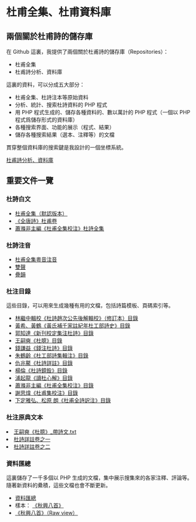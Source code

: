 <h1>杜甫全集、杜甫資料庫</h1>
<h2>兩個關於杜甫詩的儲存庫</h2>
<p>
在 Github 這裏，我提供了兩個關於杜甫詩的儲存庫（Repositories）：</p>
<ul>
<li>杜甫全集</li>
<li>杜甫詩分析、資料庫</li>
</ul>
<p>
這裏的資料，可以分成五大部分：
</p>
<ul>
<li>杜甫全集、杜詩注本等原始資料</li>
<li>分析、統計、搜索杜詩資料的 PHP 程式</li>
<li>用 PHP 程式生成的、儲存各種資料的、數以萬計的 PHP 程式（一個以 PHP 程式爲儲存形式的資料庫）</li>
<li>各種搜索界面、功能的展示（程式、結果）</li>
<li>儲存各種搜索結果（選本、注釋等）的文檔</li>
</ul>
<p>貫穿整個資料庫的搜索鍵是我設計的一個坐標系統。</p>

<p><a href="https://github.com/wingmingchan64/Dufu-Analysis">杜甫詩分析、資料庫</a></p>

<h2>重要文件一覽</h2>
<h3>杜詩白文</h3>
<ul>
<li><a href="https://github.com/wingmingchan64/DuFu/blob/master/%E6%9D%9C%E7%94%AB%E5%85%A8%E9%9B%86.txt">杜甫全集（默認版本）</a></li>
<li><a href="https://github.com/wingmingchan64/Dufu-Analysis/blob/main/%E3%80%8A%E5%85%A8%E5%94%90%E8%A9%A9%E3%80%8B/%E6%9D%9C%E7%94%AB%E5%85%A8%E9%9B%86.txt">《全唐詩》杜甫卷</a></li>
<li><a href="https://github.com/wingmingchan64/Dufu-Analysis/blob/main/%E8%95%AD%E6%BB%8C%E9%9D%9E%E4%B8%BB%E7%B7%A8%E3%80%8A%E6%9D%9C%E7%94%AB%E5%85%A8%E9%9B%86%E6%A0%A1%E6%B3%A8%E3%80%8B/%E6%9D%9C%E7%94%AB%E5%85%A8%E9%9B%86.txt">蕭滌非主編《杜甫全集校注》杜詩全集</a></li>
</ul>
<h3>杜詩注音</h3>
<ul>
<li><a href="https://github.com/wingmingchan64/DuFu/blob/master/%E6%9D%9C%E7%94%AB%E5%85%A8%E9%9B%86%E7%B2%B5%E9%9F%B3%E6%B3%A8%E9%9F%B3.txt">杜甫全集粵音注音</a></li>
<li><a href="https://github.com/wingmingchan64/Dufu-Analysis/blob/main/%E9%99%B3%E6%B0%B8%E6%98%8E%E3%80%8A%E6%9D%9C%E7%94%AB%E5%85%A8%E9%9B%86%E7%B2%B5%E9%9F%B3%E6%B3%A8%E9%9F%B3%E3%80%8B/%E9%9B%99%E8%81%B2.php">雙聲</a></li>
<li><a href="https://github.com/wingmingchan64/Dufu-Analysis/blob/main/%E9%99%B3%E6%B0%B8%E6%98%8E%E3%80%8A%E6%9D%9C%E7%94%AB%E5%85%A8%E9%9B%86%E7%B2%B5%E9%9F%B3%E6%B3%A8%E9%9F%B3%E3%80%8B/%E7%96%8A%E9%9F%BB.php">疊韻</a></li>

</ul>
<h3>杜注目錄</h3>
<p>這些目錄，可以用來生成幾種有用的文檔，包括詩篇模板、頁碼索引等。</p>
<ul>
<li><a href="https://github.com/wingmingchan64/Dufu-Analysis/blob/main/%E6%9E%97%E7%B9%BC%E4%B8%AD%E8%BC%AF%E6%A0%A1%E3%80%8A%E6%9D%9C%E8%A9%A9%E8%B6%99%E6%AC%A1%E5%85%AC%E5%85%88%E5%BE%8C%E8%A7%A3%E8%BC%AF%E6%A0%A1%E3%80%8B/%E8%B6%99%E7%9B%AE%E9%8C%84.txt">林繼中輯校《杜詩趙次公先後解輯校》（修訂本）目錄</a></li>

<li><a href="https://github.com/wingmingchan64/Dufu-Analysis/blob/main/%E9%BB%83%E5%B8%8C%E3%80%81%E9%BB%83%E9%B6%B4%E3%80%8A%E9%BB%83%E6%B0%8F%E8%A3%9C%E5%8D%83%E5%AE%B6%E8%A8%BB%E7%B4%80%E5%B9%B4%E6%9D%9C%E5%B7%A5%E9%83%A8%E8%A9%A9%E5%8F%B2%E3%80%8B/%E9%BB%83%E7%9B%AE%E9%8C%84.txt">黃希、黃鶴《黃氏補千家註紀年杜工部詩史》目錄</a></li>

<li><a href="https://github.com/wingmingchan64/Dufu-Analysis/blob/main/%E9%83%AD%E7%9F%A5%E9%81%94%E3%80%8A%E6%96%B0%E5%88%8A%E6%A0%A1%E5%AE%9A%E9%9B%86%E6%B3%A8%E6%9D%9C%E8%A9%A9%E3%80%8B/%E9%83%AD%E7%9B%AE%E9%8C%84.txt">郭知達《新刊校定集注杜詩》目錄</a></li>
<li><a href="https://github.com/wingmingchan64/Dufu-Analysis/blob/main/%E7%8E%8B%E5%97%A3%E5%A5%AD%E3%80%8A%E6%9D%9C%E8%87%86%E3%80%8B/%E5%A5%AD%E7%9B%AE%E9%8C%84.txt">王嗣奭《杜臆》目錄</a></li>
<li><a href="https://github.com/wingmingchan64/Dufu-Analysis/blob/main/%E9%8C%A2%E8%AC%99%E7%9B%8A%E3%80%8A%E9%8C%A2%E6%B3%A8%E6%9D%9C%E8%A9%A9%E3%80%8B/%E9%8C%A2%E7%9B%AE%E9%8C%84.txt">錢謙益《錢注杜詩》目錄</a></li>

<li><a href="https://github.com/wingmingchan64/Dufu-Analysis/blob/main/%E6%9C%B1%E9%B6%B4%E9%BD%A1%E3%80%8A%E6%9D%9C%E5%B7%A5%E9%83%A8%E8%A9%A9%E9%9B%86%E8%BC%AF%E6%B3%A8%E3%80%8B/%E6%9C%B1%E7%9B%AE%E9%8C%84.txt">朱鶴齡《杜工部詩集輯注》目錄</a></li>

<li><a href="https://github.com/wingmingchan64/Dufu-Analysis/blob/main/%E4%BB%87%E5%85%86%E9%B0%B2%E3%80%8A%E6%9D%9C%E8%A9%A9%E8%A9%B3%E8%A8%BB%E3%80%8B/%E4%BB%87%E7%9B%AE%E9%8C%84.txt">仇兆鰲《杜詩詳註》目錄</a></li>
<li><a href="https://github.com/wingmingchan64/Dufu-Analysis/blob/main/%E6%A5%8A%E5%80%AB%E3%80%8A%E6%9D%9C%E8%A9%A9%E9%8F%A1%E9%8A%93%E3%80%8B/%E6%A5%8A%E7%9B%AE%E9%8C%84.txt">楊倫《杜詩鏡銓》目錄</a></li>
<li><a href="https://github.com/wingmingchan64/Dufu-Analysis/blob/main/%E6%B5%A6%E8%B5%B7%E9%BE%8D%E3%80%8A%E8%AE%80%E6%9D%9C%E5%BF%83%E8%A7%A3%E3%80%8B/%E6%B5%A6%E7%9B%AE%E9%8C%84.txt">浦起龍《讀杜心解》目錄</a></li>

<li><a href="https://github.com/wingmingchan64/DuFu/blob/master/%E7%9B%AE%E9%8C%84.txt">蕭滌非主編《杜甫全集校注》目錄</a></li>
<li><a href="https://github.com/wingmingchan64/Dufu-Analysis/blob/main/%E8%AC%9D%E6%80%9D%E7%85%92%E3%80%8A%E6%9D%9C%E7%94%AB%E9%9B%86%E6%A0%A1%E6%B3%A8%E3%80%8B/%E8%AC%9D%E7%9B%AE%E9%8C%84.txt">謝思煒《杜甫集校注》目錄</a></li>
<li><a href="https://github.com/wingmingchan64/Dufu-Analysis/blob/main/%E4%B8%8B%E5%AE%9A%E9%9B%85%E5%BC%98%E3%80%81%E6%9D%BE%E5%8E%9F%20%E6%9C%97%E3%80%8A%E6%9D%9C%E7%94%AB%E5%85%A8%E8%A9%A9%E8%A8%B3%E6%B3%A8%E3%80%8B/%E8%A8%B3%E7%9B%AE%E9%8C%84.txt">下定雅弘、松原 朗《杜甫全詩訳注》目錄</a></li>

</ul>
<h3>杜注原典文本</h3>
<li><a href="https://github.com/wingmingchan64/Dufu-Analysis/blob/main/%E7%8E%8B%E5%97%A3%E5%A5%AD%E3%80%8A%E6%9D%9C%E8%87%86%E3%80%8B/%E7%8E%8B%E5%97%A3%E5%A5%AD%E3%80%8A%E6%9D%9C%E8%87%86%E3%80%8B_%E5%B8%B6%E8%A9%A9%E6%96%87.txt">王嗣奭《杜臆》_帶詩文.txt</a></li>
<li><a href="https://github.com/wingmingchan64/Dufu-Analysis/blob/main/%E4%BB%87%E5%85%86%E9%B0%B2%E3%80%8A%E6%9D%9C%E8%A9%A9%E8%A9%B3%E8%A8%BB%E3%80%8B/%E6%9D%9C%E8%A9%A9%E8%A9%B3%E8%A8%BB%E5%8D%B7%E4%B9%8B%E4%B8%80.txt">杜詩詳註卷之一</a></li>
<li><a href="https://github.com/wingmingchan64/Dufu-Analysis/blob/main/%E4%BB%87%E5%85%86%E9%B0%B2%E3%80%8A%E6%9D%9C%E8%A9%A9%E8%A9%B3%E8%A8%BB%E3%80%8B/%E6%9D%9C%E8%A9%A9%E8%A9%B3%E8%A8%BB%E5%8D%B7%E4%B9%8B%E4%BA%8C.txt">杜詩詳註卷之二</a></li>
</ul>
<h3>資料匯總</h3>
<p>這裏儲存了一千多個以 PHP 生成的文檔，集中展示搜集來的各家注釋、評論等。隨著新資料的纍積，這些文檔也會不斷更新。</p>
<ul>
<li><a href="https://github.com/wingmingchan64/Dufu-Analysis/tree/main/%E8%B3%87%E6%96%99%E5%8C%AF%E7%B8%BD">資料匯總</a></li>
<li>樣本： <a href="https://github.com/wingmingchan64/Dufu-Analysis/blob/main/%E8%B3%87%E6%96%99%E5%8C%AF%E7%B8%BD/3789.txt">《秋興八首》</a></li>
<li><a href="https://raw.githubusercontent.com/wingmingchan64/Dufu-Analysis/refs/heads/main/%E8%B3%87%E6%96%99%E5%8C%AF%E7%B8%BD/3789.txt">《秋興八首》（Raw view）</a></li>

</ul>
<!--
<li><a href=""></a></li>
<li><a href=""></a></li>
<li><a href=""></a></li>
<li><a href=""></a></li>
</ul>
-->